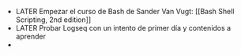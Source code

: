 - LATER Empezar el curso de Bash de Sander Van Vugt: [[Bash Shell Scripting, 2nd edition]]
- LATER Probar Logseq con un intento de primer día y contenidos a aprender
-